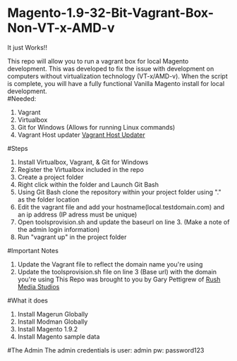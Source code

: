 # Magento-1.9-32-Bit-Vagrant-Box-Non-VT-x-AMD-v
It just Works!!

This repo will allow you to run a vagrant box for local Magento development. This was developed to fix the issue with development on computers without virtualization technology (VT-x/AMD-v). When the script is complete, you will have a fully functional Vanilla Magento install for local development.  
#Needed: 
1. Vagrant
2. Virtualbox
3. Git for Windows (Allows for running Linux commands)
4. Vagrant Host updater <a href="https://github.com/cogitatio/vagrant-hostsupdater">Vagrant Host Updater</a>

#Steps 
1. Install Virtualbox, Vagrant, & Git for Windows
2. Register the Virtualbox included in the repo
3. Create a project folder 
4. Right click within the folder and Launch Git Bash 
5. Using Git Bash clone the repository within your project folder using "." as the folder location 
6. Edit the vagrant file and add your hostname(local.testdomain.com) and an ip address (IP adress must be unique) 
7. Open toolsprovision.sh and update the baseurl on line 3. (Make a note of the admin login information) 
8. Run "vagrant up" in the project folder

#Important Notes
1. Update the Vagrant file to reflect the domain name you're using
2. Update the toolsprovision.sh file on line 3 (Base url) with the domain you're using
This Repo was brought to you by Gary Pettigrew of <a href="rushmediastudios.com">Rush Media Studios</a>

#What it does
1. Install Magerun Globally
2. Install Modman Globally
3. Install Magento 1.9.2
4. Install Magento sample data

#The Admin
The admin credentials is user: admin pw: password123
